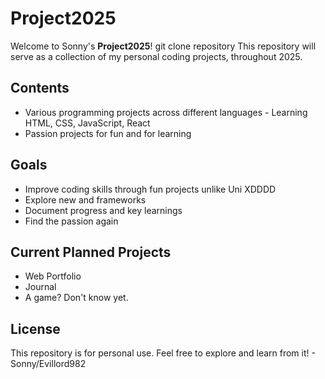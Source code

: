# Project2025

Welcome to Sonny's **Project2025**! git clone repository This repository will serve as a collection of my personal coding projects, throughout 2025.

## Contents
- Various programming projects across different languages - Learning HTML, CSS, JavaScript, React
- Passion projects for fun and for learning

## Goals
- Improve coding skills through fun projects unlike Uni XDDDD
- Explore new and frameworks
- Document progress and key learnings
- Find the passion again

## Current Planned Projects
- Web Portfolio
- Journal
- A game? Don't know yet.

## License
This repository is for personal use. Feel free to explore and learn from it! - Sonny/Evillord982